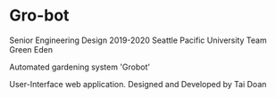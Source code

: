 # Gro-bot
 Senior Engineering Design 2019-2020
 Seattle Pacific University
 Team Green Eden
 
 Automated gardening system 'Grobot'
 
 User-Interface web application. Designed and Developed by Tai Doan

